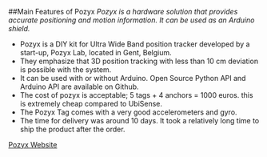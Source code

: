 

##Main Features of Pozyx
*Pozyx is a hardware solution that provides accurate positioning and motion information. It can be used as an Arduino shield.*


- Pozyx is a DIY kit for Ultra Wide Band position tracker developed by a start-up, Pozyx Lab, located in Gent, Belgium. 
- They emphasize that 3D position tracking with less than 10 cm deviation is possible with the system.
- It can be used with or without Arduino. Open Source Python API and Arduino API are available on Github.
- The cost of pozyx is acceptable; 5 tags + 4 anchors = 1000 euros. this is extremely cheap compared to UbiSense.
- The Pozyx Tag comes with a very good accelerometers and gyro. 
- The time for delivery was around 10 days. It took a relatively long time to ship the product after the order. 

[Pozyx Website](https://www.pozyx.io)
